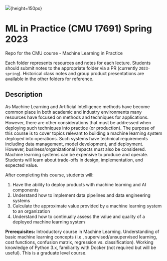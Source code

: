 ![](2022-spring/class-5/1.png){height=150px}

# ML in Practice (CMU 17691) Spring 2023

Repo for the CMU course - Machine Learning in Practice

Each folder represents resources and notes for each lecture. Students should submit notes to the appropriate folder via a PR (currently `2023-spring`). Historical class notes and group product presentations are available in the other folders for reference.

## Description

As Machine Learning and Artificial Intelligence methods have become common place in both academic and industry environments many resources have focused on methods and techniques for applications. However, there are other considerations that must be addressed when deploying such techniques into practice (or production). The purpose of this course is to cover topics relevant to building a machine learning system deployed into operations. Such systems have technical requirements including data management, model development, and deployment. However, business/organizational impacts must also be considered. Machine learning systems can be expensive to produce and operate. Students will learn about trade-offs in design, implementation, and expected value. 

After completing this course, students will: 

1. Have the ability to deploy products with machine learning and AI components
2. Understand how to implement data pipelines and data engineering systems
3. Calculate the approximate value provided by a machine learning system to an organization
4. Understand how to continually assess the value and quality of a deployed machine learning system

**Prerequisites:** Introductory course in Machine Learning. Understanding of basic machine learning concepts (i.e., supervised/unsupervised learning, cost functions, confusion matrix, regression vs. classification). Working knowledge of Python 3.x, familiarity with Docker (not required but will be useful). This is a graduate level course.


